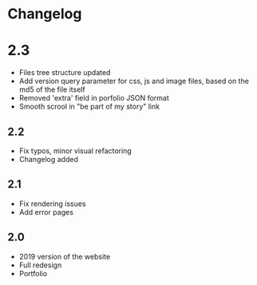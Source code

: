 # Changelog

# 2.3
- Files tree structure updated
- Add version query parameter for css, js and image files, based on the md5 of the file itself
- Removed 'extra' field in porfolio JSON format
- Smooth scrool in "be part of my story" link

## 2.2
- Fix typos, minor visual refactoring
- Changelog added

## 2.1
- Fix rendering issues
- Add error pages

## 2.0
- 2019 version of the website
- Full redesign
- Portfolio